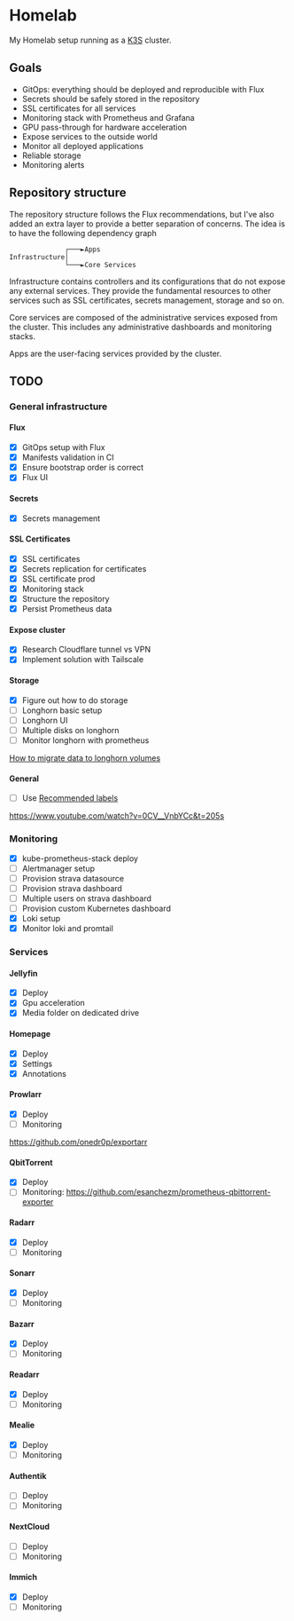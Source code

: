 # Homelab

My Homelab setup running as a [K3S](https://k3s.io/) cluster.

## Goals

- GitOps: everything should be deployed and reproducible with Flux
- Secrets should be safely stored in the repository
- SSL certificates for all services
- Monitoring stack with Prometheus and Grafana
- GPU pass-through for hardware acceleration
- Expose services to the outside world
- Monitor all deployed applications
- Reliable storage
- Monitoring alerts

## Repository structure

The repository structure follows the Flux recommendations, but I've
also added an extra layer to provide a better separation of concerns.
The idea is to have the following dependency graph

```
              ┌───►Apps
Infrastructure│
              └───►Core Services
```

Infrastructure contains controllers and its configurations that do not
expose any external services. They provide the fundamental resources to
other services such as SSL certificates, secrets management, storage and
so on.

Core services are composed of the administrative services exposed from
the cluster. This includes any administrative dashboards and monitoring
stacks.

Apps are the user-facing services provided by the cluster.

## TODO 

### General infrastructure

#### Flux

- [x] GitOps setup with Flux
- [x] Manifests validation in CI
- [x] Ensure bootstrap order is correct
- [x] Flux UI

#### Secrets

- [x] Secrets management

#### SSL Certificates

- [x] SSL certificates
- [x] Secrets replication for certificates
- [x] SSL certificate prod
- [x] Monitoring stack
- [x] Structure the repository
- [x] Persist Prometheus data

#### Expose cluster

- [X] Research Cloudflare tunnel vs VPN
- [X] Implement solution with Tailscale

#### Storage

- [x] Figure out how to do storage
- [ ] Longhorn basic setup
- [ ] Longhorn UI
- [ ] Multiple disks on longhorn
- [ ] Monitor longhorn with prometheus

[How to migrate data to longhorn volumes](https://github.com/longhorn/longhorn/issues/265)

#### General

- [ ] Use [Recommended labels](https://kubernetes.io/docs/concepts/overview/working-with-objects/common-labels/)

https://www.youtube.com/watch?v=0CV__VnbYCc&t=205s

### Monitoring

- [x] kube-prometheus-stack deploy
- [ ] Alertmanager setup
- [ ] Provision strava datasource
- [ ] Provision strava dashboard
- [ ] Multiple users on strava dashboard
- [ ] Provision custom Kubernetes dashboard
- [X] Loki setup
- [X] Monitor loki and promtail

### Services

#### Jellyfin

- [x] Deploy
- [x] Gpu acceleration
- [x] Media folder on dedicated drive

#### Homepage

- [X] Deploy
- [X] Settings
- [X] Annotations

#### Prowlarr

- [X] Deploy
- [ ] Monitoring

https://github.com/onedr0p/exportarr

#### QbitTorrent

- [X] Deploy
- [ ] Monitoring: https://github.com/esanchezm/prometheus-qbittorrent-exporter

#### Radarr

- [X] Deploy
- [ ] Monitoring

#### Sonarr

- [X] Deploy
- [ ] Monitoring

#### Bazarr

- [X] Deploy
- [ ] Monitoring

#### Readarr

- [X] Deploy
- [ ] Monitoring

#### Mealie

- [X] Deploy
- [ ] Monitoring

#### Authentik

- [ ] Deploy
- [ ] Monitoring

#### NextCloud

- [ ] Deploy
- [ ] Monitoring

#### Immich

- [X] Deploy
- [ ] Monitoring
